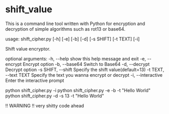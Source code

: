 # shift_value

This is a command line tool written with Python for encryption and decryption of simple algorithms such as rot13 or base64. 

usage: shift_cipher.py [-h] [-e] [-b] [-d] [-s SHIFT] [-t TEXT] [-i]

Shift value encryptor.

optional arguments:
  -h, --help            show this help message and exit
  -e, --encrypt         Encrypt option
  -b, --base64          Switch to Base64
  -d, --decrypt         Decrypt option
  -s SHIFT, --shift     Specify the shift value(default=13)
  -t TEXT, --text TEXT  Specify the text you wanna encrypt or decrypt
  -i, --interactive     Enter the interactive prompt

python shift_cipher.py -i
python shift_cipher.py -e -b -t "Hello World"
python shift_cipher.py -d -s 13 -t "Hello World"


!! WARNING !! very shitty code ahead
